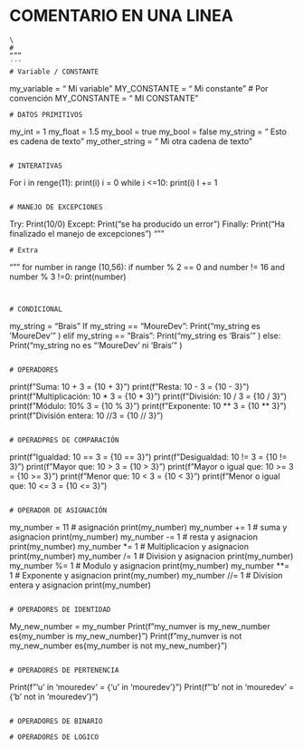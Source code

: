 # COMENTARIO EN UNA LINEA
```
\
#
“””
´´´
# Variable / CONSTANTE
```
 my_variable = “ Mi variable”
MY_CONSTANTE =  “ Mi constante”   # Por convención
MY_CONSTANTE =  “ MI CONSTANTE”

 ```
# DATOS PRIMITIVOS
```
my_int  =  1
my_float  =  1.5
my_bool  = true
my_bool = false
my_string  = “ Esto es cadena de texto”
my_other_string =  “ Mi otra cadena de texto”
```
 
# INTERATIVAS
```
For i in renge(11):
print(i)
i = 0
while i <=10:
print(i)
I +=  1
```
 
# MANEJO DE EXCEPCIONES
```
Try:
 Print(10/0)
Except:
Print(“se ha producido un error”)
Finally:
Print(“Ha finalizado el manejo de excepciones”)
“””
```
# Extra
```
“””
for number in range (10,56):
 if number  % 2 == 0 and number  != 16 and number % 3 !=0:
   print(number)
   ```

   
# CONDICIONAL
``` 
my_string = “Brais”
If my_string  == “MoureDev”:
Print(“my_string  es ’MoureDev’” )
elif my_string  == “Brais”:
Print(“my_string  es ‘Brais’” )
else:
Print(“my_string  no es “’MoureDev’ ni ‘Brais’” )
 ```
 
# OPERADORES
```
print(f”Suma:  10 + 3 = {10 + 3}”)
print(f”Resta:  10 - 3 = {10 - 3}”)
print(f”Multiplicación:  10 * 3 = {10 * 3}”)
print(f”División:  10 / 3 = {10 / 3}”)
print(f”Módulo:  10% 3 = {10 %  3}”)
print(f”Exponente:  10 ** 3 = {10 ** 3}”)
print(f”División entera:  10 //3 = {10 // 3}”)
```

# OPERADPRES DE COMPARACIÓN
```
print(f”Igualdad:  10 == 3 = {10 ==  3}”)
print(f”Desigualdad:  10 != 3 = {10 !=  3}”)
print(f”Mayor que:  10 > 3 = {10 >  3}”)
print(f”Mayor o igual que:  10 >=  3 = {10 >=  3}”)
print(f”Menor que:  10 < 3 = {10 <  3}”)
print(f”Menor o igual que:  10 <= 3 = {10 <=  3}”)
 ```
 
# OPERADOR DE ASIGNACIÓN
```
my_number  = 11  # asignación
print(my_number)
my_number  += 1  # suma y asignacion
print(my_number)
my_number  -= 1  # resta y asignacion
print(my_number)
my_number  *= 1  # Multiplicacion y asignacion
print(my_number)
my_number  /= 1  # Division y asignacion
print(my_number)
my_number  %= 1  # Modulo y asignacion
print(my_number)
my_number  **= 1  # Exponente y asignacion
print(my_number)
my_number  //= 1  # Division entera y asignacion
print(my_number)
 ```

# OPERADORES DE IDENTIDAD
```
My_new_number = my_number
Print(f”my_numver is my_new_number es{my_number is my_new_number}”)
Print(f”my_numver is not my_new_number es{my_number is not my_new_number}”)
```

# OPERADORES DE PERTENENCIA
```
Print(f”’u’  in ‘mouredev’ = {‘u’ in ‘mouredev’}”)
Print(f”’b’ not  in ‘mouredev’ = {‘b’ not in ‘mouredev’}”)
```

# OPERADORES DE BINARIO
```

```
# OPERADORES DE LOGICO
 ```
 
 ```
 
 
 
 
 
 
 
 
 
 
 
 
 
 
 
 
 
 
 
 
 
 
 
 
 
 
 
 
 
 
 
 
